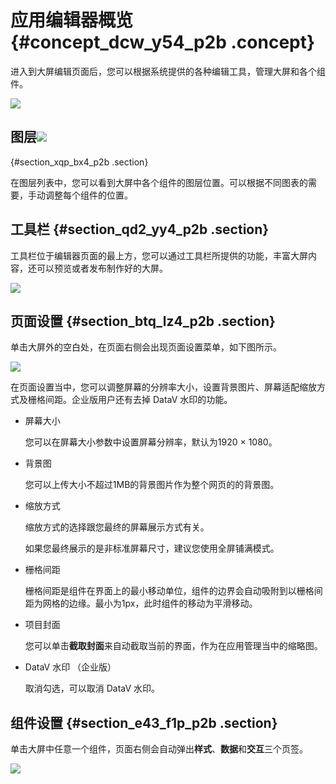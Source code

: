 # 应用编辑器概览 {#concept_dcw_y54_p2b .concept}

进入到大屏编辑页面后，您可以根据系统提供的各种编辑工具，管理大屏和各个组件。

![](http://static-aliyun-doc.oss-cn-hangzhou.aliyuncs.com/assets/img/16529/15343027177747_zh-CN.png)

## 图层![](http://static-aliyun-doc.oss-cn-hangzhou.aliyuncs.com/assets/img/16529/15343027177748_zh-CN.png)

 {#section_xqp_bx4_p2b .section}

在图层列表中，您可以看到大屏中各个组件的图层位置。可以根据不同图表的需要，手动调整每个组件的位置。

## 工具栏 {#section_qd2_yy4_p2b .section}

工具栏位于编辑器页面的最上方，您可以通过工具栏所提供的功能，丰富大屏内容，还可以预览或者发布制作好的大屏。

![](http://static-aliyun-doc.oss-cn-hangzhou.aliyuncs.com/assets/img/16529/15343027177749_zh-CN.png)

## 页面设置 {#section_btq_lz4_p2b .section}

单击大屏外的空白处，在页面右侧会出现页面设置菜单，如下图所示。

![](http://static-aliyun-doc.oss-cn-hangzhou.aliyuncs.com/assets/img/16529/15343027177750_zh-CN.png)

在页面设置当中，您可以调整屏幕的分辨率大小，设置背景图片、屏幕适配缩放方式及栅格间距。企业版用户还有去掉 DataV 水印的功能。

-   屏幕大小

    您可以在屏幕大小参数中设置屏幕分辨率，默认为1920 × 1080。

-   背景图

    您可以上传大小不超过1MB的背景图片作为整个网页的的背景图。

-   缩放方式

    缩放方式的选择跟您最终的屏幕展示方式有关。

    如果您最终展示的是非标准屏幕尺寸，建议您使用全屏铺满模式。

-   栅格间距

    栅格间距是组件在界面上的最小移动单位，组件的边界会自动吸附到以栅格间距为网格的边缘。最小为1px，此时组件的移动为平滑移动。

-   项目封面

    您可以单击**截取封面**来自动截取当前的界面，作为在应用管理当中的缩略图。

-   DataV 水印 （企业版）

    取消勾选，可以取消 DataV 水印。


## 组件设置 {#section_e43_f1p_p2b .section}

单击大屏中任意一个组件，页面右侧会自动弹出**样式**、**数据**和**交互**三个页签。

![](http://static-aliyun-doc.oss-cn-hangzhou.aliyuncs.com/assets/img/16529/15343027177751_zh-CN.png)

